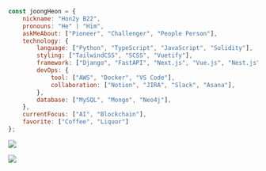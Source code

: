 ```javascript
const joongHeon = {
    nickname: "Hon2y B22",
    pronouns: "He" | "Him",
    askMeAbout: ["Pioneer", "Challenger", "People Person"],
    technology: {
        language: ["Python", "TypeScript", "JavaScript", "Solidity"],
        styling: ["TailwindCSS", "SCSS", "Vuetify"],
        framework: ["Django", "FastAPI", "Next.js", "Vue.js", "Nest.js"],
        devOps: {
            tool: ["AWS", "Docker", "VS Code"],
            collaboration: ["Notion", "JIRA", "Slack", "Asana"],
        },
        database: ["MySQL", "Mongo", "Neo4j"],
    },
    currentFocus: ["AI", "Blockchain"],
    favorite: ["Coffee", "Liquor"]
};
```
<a href="https://myhoneyhouse.tistory.com" target="_blank"><img src="https://img.shields.io/badge/HoneyComb-000000?style=social&logo=tistory"/></a><br>

<a href="https://hon2ycomb.notion.site/fb57e249f7784ce384cc8ba14aa9914a?v=bd438f897a8b4479a22f83c6df779e71&pvs=4" target="_blank"><img src="https://img.shields.io/badge/중헌 아카이브-000000?style=social&logo=notion"/></a><br>
